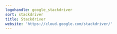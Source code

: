 ```yaml
---
logohandle: google_stackdriver
sort: stackdriver
title: Stackdriver
website: 'https://cloud.google.com/stackdriver/'
---
```

